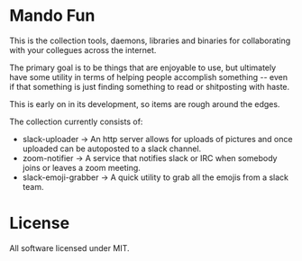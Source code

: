 # Mando Fun

This is the collection tools, daemons, libraries and binaries for collaborating
with your collegues across the internet. 

The primary goal is to be things that are enjoyable to use, but ultimately have
some utility in terms of helping people accomplish something -- even if that
something is just finding something to read or shitposting with haste.

This is early on in its development, so items are rough around the edges.

The collection currently consists of:

  * slack-uploader -> An http server allows for uploads of pictures and once uploaded can be autoposted to a slack channel.
  * zoom-notifier -> A service that notifies slack or IRC when somebody joins or leaves a zoom meeting.
  * slack-emoji-grabber -> A quick utility to grab all the emojis from a slack team.


# License

All software licensed under MIT.


